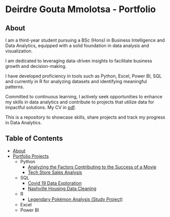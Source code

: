# Deirdre Gouta Mmolotsa - Portfolio
## About
I am a third-year student pursuing a BSc (Hons) in Business Intelligence and Data Analytics, equipped with a solid foundation in data analysis and visualization. 

I am dedicated to leveraging data-driven insights to facilitate business growth and decision-making.

I have developed proficiency in tools such as Python, Excel, Power BI, SQL and currently in R for analyzing datasets and identifying meaningful patterns.

Committed to continuous learning, I actively seek opportunities to enhance my skills in data analytics and contribute to projects that utilize data for impactful solutions. 
My CV in [pdf]().

This is a repository to showcase skills, share projects and track my progress in Data Analytics.

## Table of Contents
- [About](https://github.com/tiannaparris/Data-Analysis-Portfolio/blob/main/README.md#about)
- [Portfolio Projects](https://github.com/tiannaparris/Data-Analysis-Portfolio/blob/main/README.md#portfolio-projects)
  - Python
    - [Analyzing the Factors Contributing to the Success of a Movie](url)
    - [Tech Store Sales Analysis](url)  
  - SQL
    - [Covid 19 Data Exploration](url)
    - [Nashville Housing Data Cleaning](url)
  - R
    - [Legendary Pokémon Analysis (Study Project)](url)
  - Excel 
  - Power BI
